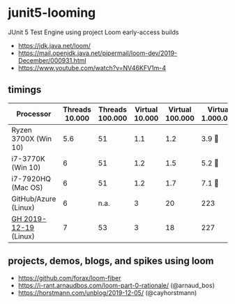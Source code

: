 # junit5-looming
JUnit 5 Test Engine using project Loom early-access builds

- https://jdk.java.net/loom/
- https://mail.openjdk.java.net/pipermail/loom-dev/2019-December/000931.html
- https://www.youtube.com/watch?v=NV46KFV1m-4

## timings

| Processor              | Threads 10.000 | Threads 100.000 | Virtual 10.000 | Virtual 100.000 | Virtual 1.000.000|
|----------------------- |----------------|-----------------|----------------|---------------- |------------------|
| Ryzen 3700X (Win 10)   | 5.6            | 51              | 1.1            | 1.2             | 3.9 :rocket:     |
| i7-3770K (Win 10)      | 6              | 51              | 1.2            | 1.5             | 5.2 :rocket:     |
| i7-7920HQ (Mac OS)     | 6              | 51              | 1.2            | 1.7             | 7.1 :rocket:     |
| GitHub/Azure (Linux)   | 6              | n.a.            | 3              | 20              | 223              |
| [GH 2019-12-19] (Linux)| 7              | 53              | 3              | 18              | 227              |

## projects, demos, blogs, and spikes using loom

- https://github.com/forax/loom-fiber
- https://i-rant.arnaudbos.com/loom-part-0-rationale/ (@arnaud_bos)
- https://horstmann.com/unblog/2019-12-05/ (@cayhorstmann)


[GH 2019-12-19]: https://github.com/sormuras/junit5-looming/runs/356277420
